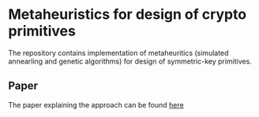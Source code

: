 # Metaheuristics for design of crypto primitives

The repository contains implementation of metaheuritics (simulated annearling and genetic algorithms) for design of symmetric-key primitives. 

## Paper

The paper explaining the approach can be found [here](https://eprint.iacr.org/2016/1162.pdf)
